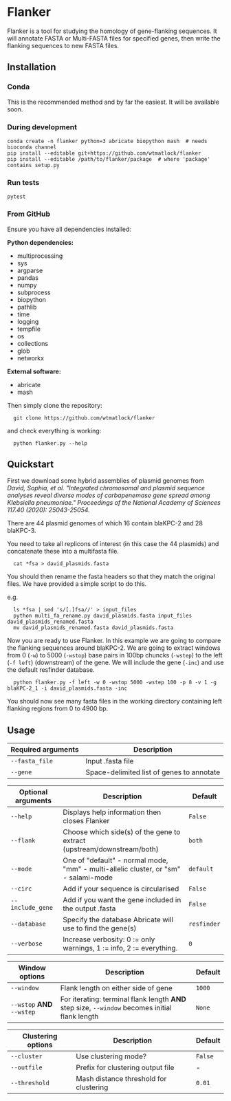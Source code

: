 # Flanker

Flanker is a tool for studying the homology of gene-flanking sequences. It will annotate FASTA or Multi-FASTA files for specified genes, then write the flanking sequences to new FASTA files.

## Installation

### Conda

This is the recommended method and by far the easiest. It will be available soon.

### During development

```
conda create -n flanker python=3 abricate biopython mash  # needs bioconda channel
pip install --editable git+https://github.com/wtmatlock/flanker
pip install --editable /path/to/flanker/package  # where 'package' contains setup.py
```

### Run tests

```
pytest
```

### From GitHub

Ensure you have all dependencies installed:

**Python dependencies:**

* multiprocessing
* sys
* argparse
* pandas
* numpy
* subprocess
* biopython
* pathlib
* time
* logging
* tempfile
* os
* collections
* glob
* networkx

**External software:**

* abricate
* mash

Then simply clone the repository:

```
  git clone https://github.com/wtmatlock/flanker
```

and check everything is working:

```
  python flanker.py --help
```

## Quickstart

First we download some hybrid assemblies of plasmid genomes from *David, Sophia, et al. "Integrated chromosomal and plasmid sequence analyses reveal diverse modes of carbapenemase gene spread among Klebsiella pneumoniae." Proceedings of the National Academy of Sciences 117.40 (2020): 25043-25054.*

There are 44 plasmid genomes of which 16 contain blaKPC-2 and 28 blaKPC-3.

You need to take all replicons of interest (in this case the 44 plasmids) and concatenate these into a multifasta file.

```
  cat *fsa > david_plasmids.fasta
```

You should then rename the fasta headers so that they match the original files. We have provided a simple script to do this.

e.g.

```
  ls *fsa | sed 's/[.]fsa//' > input_files
  python multi_fa_rename.py david_plasmids.fasta input_files david_plasmids_renamed.fasta
  mv david_plasmids_renamed.fasta david_plasmids.fasta
```

Now you are ready to use Flanker. In this example we are going to compare the flanking sequences around blaKPC-2. We are going to extract windows from 0 (```-w```) to 5000 (```-wstop```) base pairs in 100bp chuncks (```-wstep```) to the left (```-f left```) (downstream) of the gene. We will include the gene (```-inc```) and use the default resfinder database.

```
  python flanker.py -f left -w 0 -wstop 5000 -wstep 100 -p 8 -v 1 -g blaKPC-2_1 -i david_plasmids.fasta -inc
```

You should now see many fasta files in the working directory containing left flanking regions from 0 to 4900 bp.

## Usage

| Required arguments  | Description |
| --- | --- |
| ```--fasta_file``` | Input .fasta file |
| ```--gene```| Space-delimited list of genes to annotate |

| Optional arguments | Description | Default|
| --- | --- | --- |
| ```--help``` | Displays help information then closes Flanker | ```False``` |
| ```--flank``` | Choose which side(s) of the gene to extract (upstream/downstream/both)| ```both``` |
| ```--mode``` | One of "default" - normal mode, "mm" - multi-allelic cluster, or "sm" - salami-mode| ```default``` |
| ```--circ``` | Add if your sequence is circularised | ```False``` |
| ```--include_gene``` | Add if you want the gene included in the output .fasta | ```False``` |
| ```--database``` | Specify the database Abricate will use to find the gene(s) | ```resfinder``` |
| ```--verbose``` | Increase verbosity: 0 := only warnings, 1 := info, 2 := everything. | ```0``` |

| Window options | Description | Default |
| --- | --- | --- |
| ```--window``` | Flank length on either side of gene | ```1000``` |
| ```--wstop``` **AND** ```--wstep``` | For iterating: terminal flank length **AND** step size, ```--window``` becomes initial flank length | ```None``` |

| Clustering options | Description | Default |
| --- | --- | --- |
| ```--cluster``` | Use clustering mode? | ```False``` |
| ```--outfile``` | Prefix for clustering output file | - |
| ```--threshold``` | Mash distance threshold for clustering | ```0.01``` |

